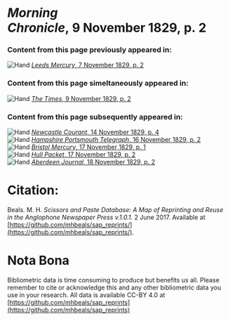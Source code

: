 # *Morning Chronicle*, 9 November 1829, p. 2  
  
### Content from this page previously appeared in:  
![Hand](http://scissorsandpaste.net/wp-content/uploads/2017/06/smallhandpointer.png) [*Leeds Mercury*, 7 November 1829, p. 2](https://mhbeals.github.io/sap_html/Leeds-Mercury/Leeds-Mercury-7-November-1829-p-2)  
  
### Content from this page simeltaneously appeared in:  
![Hand](http://scissorsandpaste.net/wp-content/uploads/2017/06/smallhandpointer.png) [*The Times*, 9 November 1829, p. 2](https://mhbeals.github.io/sap_html/The-Times/The-Times-9-November-1829-p-2)  
  
### Content from this page subsequently appeared in:  
![Hand](http://scissorsandpaste.net/wp-content/uploads/2017/06/smallhandpointer.png) [*Newcastle Courant*, 14 November 1829, p. 4](https://mhbeals.github.io/sap_html/Newcastle-Courant/Newcastle-Courant-14-November-1829-p-4)  
![Hand](http://scissorsandpaste.net/wp-content/uploads/2017/06/smallhandpointer.png) [*Hampshire Portsmouth Telegraph*, 16 November 1829, p. 2](https://mhbeals.github.io/sap_html/Hampshire-Portsmouth-Telegraph/Hampshire-Portsmouth-Telegraph-16-November-1829-p-2)  
![Hand](http://scissorsandpaste.net/wp-content/uploads/2017/06/smallhandpointer.png) [*Bristol Mercury*, 17 November 1829, p. 1](https://mhbeals.github.io/sap_html/Bristol-Mercury/Bristol-Mercury-17-November-1829-p-1)  
![Hand](http://scissorsandpaste.net/wp-content/uploads/2017/06/smallhandpointer.png) [*Hull Packet*, 17 November 1829, p. 2](https://mhbeals.github.io/sap_html/Hull-Packet/Hull-Packet-17-November-1829-p-2)  
![Hand](http://scissorsandpaste.net/wp-content/uploads/2017/06/smallhandpointer.png) [*Aberdeen Journal*, 18 November 1829, p. 2](https://mhbeals.github.io/sap_html/Aberdeen-Journal/Aberdeen-Journal-18-November-1829-p-2)  


# Citation: 

Beals. M. H. *Scissors and Paste Database: A Map of Reprinting and Reuse in the Anglophone Newspaper Press v.1.0.1.* 2 June 2017. Available at [https://github.com/mhbeals/sap_reprints/](https://github.com/mhbeals/sap_reprints/). 

# Nota Bona

Bibliometric data is time consuming to produce but benefits us all. Please remember to cite or acknowledge this and any other bibliometric data you use in your research. All data is available CC-BY 4.0 at [https://github.com/mhbeals/sap_reprints](https://github.com/mhbeals/sap_reprints)